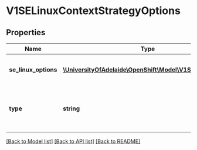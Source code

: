 # V1SELinuxContextStrategyOptions

## Properties
Name | Type | Description | Notes
------------ | ------------- | ------------- | -------------
**se_linux_options** | [**\UniversityOfAdelaide\OpenShift\Model\V1SELinuxOptions**](V1SELinuxOptions.md) | seLinuxOptions required to run as; required for MustRunAs | [optional] 
**type** | **string** | Type is the strategy that will dictate what SELinux context is used in the SecurityContext. | [optional] 

[[Back to Model list]](../README.md#documentation-for-models) [[Back to API list]](../README.md#documentation-for-api-endpoints) [[Back to README]](../README.md)


